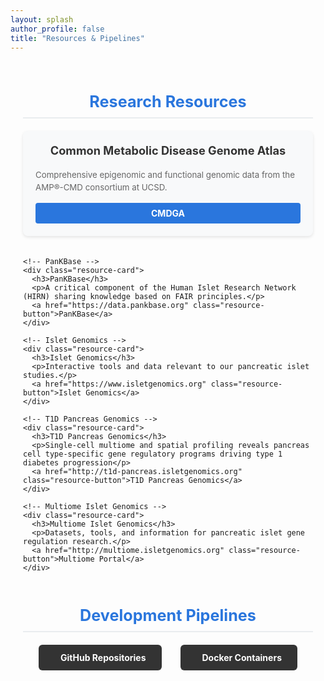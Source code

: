 ```yaml
---
layout: splash
author_profile: false
title: "Resources & Pipelines"
---
```


<div class="resources-container">
  <!-- Main Resources Section -->
  <h2 class="section-title">Research Resources</h2>
  
  <div class="resource-grid">
    <!-- CMDGA -->
    <div class="resource-card">
      <h3>Common Metabolic Disease Genome Atlas</h3>
      <p>Comprehensive epigenomic and functional genomic data from the AMP®-CMD consortium at UCSD.</p>
      <a href="https://cmdga.org" class="resource-button">CMDGA</a>
    </div>
    
    <!-- PanKBase -->
    <div class="resource-card">
      <h3>PanKBase</h3>
      <p>A critical component of the Human Islet Research Network (HIRN) sharing knowledge based on FAIR principles.</p>
      <a href="https://data.pankbase.org" class="resource-button">PanKBase</a>
    </div>
    
    <!-- Islet Genomics -->
    <div class="resource-card">
      <h3>Islet Genomics</h3>
      <p>Interactive tools and data relevant to our pancreatic islet studies.</p>
      <a href="https://www.isletgenomics.org" class="resource-button">Islet Genomics</a>
    </div>

    <!-- T1D Pancreas Genomics -->
    <div class="resource-card">
      <h3>T1D Pancreas Genomics</h3>
      <p>Single-cell multiome and spatial profiling reveals pancreas cell type-specific gene regulatory programs driving type 1 diabetes progression</p>
      <a href="http://t1d-pancreas.isletgenomics.org" class="resource-button">T1D Pancreas Genomics</a>
    </div>
    
    <!-- Multiome Islet Genomics -->
    <div class="resource-card">
      <h3>Multiome Islet Genomics</h3>
      <p>Datasets, tools, and information for pancreatic islet gene regulation research.</p>
      <a href="http://multiome.isletgenomics.org" class="resource-button">Multiome Portal</a>
    </div>
  </div>
  
  <!-- Pipelines Section -->
  <h2 class="section-title">Development Pipelines</h2>
  
  <div class="pipeline-container">
    <a href="https://github.com/Gaulton-Lab" class="pipeline-button">
      <i class="fab fa-github"></i> GitHub Repositories
    </a>
    <a href="https://hub.docker.com/r/kgaultonlab/" class="pipeline-button">
      <i class="fab fa-docker"></i> Docker Containers
    </a>
  </div>
</div>

<!-- Custom CSS for the resources page -->
<style>
.resources-container {
  max-width: 1200px;
  margin: 0 auto;
  padding: 20px;
}

.section-title {
  text-align: center;
  font-size: 1.8em;
  font-weight: bold;
  margin: 30px 0 20px;
  color: #2a76dd;
  border-bottom: 2px solid #e9ecef;
  padding-bottom: 10px;
}

.resource-grid {
  display: grid;
  grid-template-columns: repeat(auto-fit, minmax(250px, 1fr));
  gap: 20px;
  margin-bottom: 40px;
}

.resource-card {
  background-color: #f8f9fa;
  border-radius: 8px;
  padding: 20px;
  box-shadow: 0 2px 5px rgba(0,0,0,0.1);
  transition: transform 0.3s ease, box-shadow 0.3s ease;
}

.resource-card:hover {
  transform: translateY(-5px);
  box-shadow: 0 5px 15px rgba(0,0,0,0.1);
}

.resource-card h3 {
  margin-top: 0;
  font-size: 1.3em;
  color: #333;
  text-align: center;
}

.resource-card p {
  color: #666;
  font-size: 0.95em;
  line-height: 1.5;
  margin-bottom: 15px;
}

.resource-button {
  display: block;
  text-align: center;
  background-color: #2a76dd;
  color: white;
  padding: 8px 16px;
  border-radius: 4px;
  text-decoration: none;
  font-weight: bold;
  transition: background-color 0.3s ease;
}

.resource-button:hover {
  background-color: #1a5cbf;
  text-decoration: none;
  color: white;
}

.pipeline-container {
  display: flex;
  justify-content: center;
  gap: 30px;
  margin-bottom: 40px;
}

.pipeline-button {
  display: inline-flex;
  align-items: center;
  background-color: #333;
  color: white;
  padding: 12px 25px;
  border-radius: 6px;
  text-decoration: none;
  font-weight: bold;
  transition: background-color 0.3s ease;
}

.pipeline-button:hover {
  background-color: #555;
  text-decoration: none;
  color: white;
}

.pipeline-button i {
  margin-right: 10px;
  font-size: 1.2em;
}

/* Responsive adjustments */
@media (max-width: 768px) {
  .pipeline-container {
    flex-direction: column;
    align-items: center;
    gap: 15px;
  }
  
  .resource-grid {
    grid-template-columns: 1fr;
  }
}
</style>